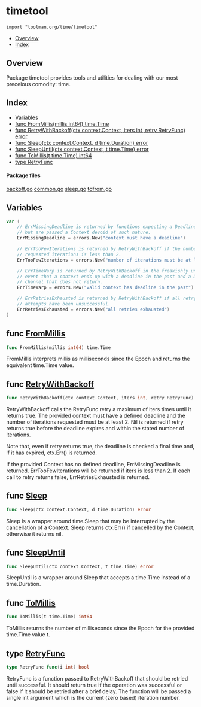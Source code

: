

# timetool
`import "toolman.org/time/timetool"`

* [Overview](#pkg-overview)
* [Index](#pkg-index)

## <a name="pkg-overview">Overview</a>
Package timetool provides tools and utilities for dealing with our most
preceious comodity: time.




## <a name="pkg-index">Index</a>
* [Variables](#pkg-variables)
* [func FromMillis(millis int64) time.Time](#FromMillis)
* [func RetryWithBackoff(ctx context.Context, iters int, retry RetryFunc) error](#RetryWithBackoff)
* [func Sleep(ctx context.Context, d time.Duration) error](#Sleep)
* [func SleepUntil(ctx context.Context, t time.Time) error](#SleepUntil)
* [func ToMillis(t time.Time) int64](#ToMillis)
* [type RetryFunc](#RetryFunc)


#### <a name="pkg-files">Package files</a>
[backoff.go](/src/toolman.org/time/timetool/backoff.go) [common.go](/src/toolman.org/time/timetool/common.go) [sleep.go](/src/toolman.org/time/timetool/sleep.go) [tofrom.go](/src/toolman.org/time/timetool/tofrom.go) 



## <a name="pkg-variables">Variables</a>
``` go
var (
    // ErrMissingDeadline is returned by functions expecting a Deadline
    // but are passed a Context devoid of such nature.
    ErrMissingDeadline = errors.New("context must have a deadline")

    // ErrTooFewIterations is returned by RetryWithBackoff if the number of
    // requested iterations is less than 2.
    ErrTooFewIterations = errors.New("number of iterations must be at least 2")

    // ErrTimeWarp is returned by RetryWithBackoff in the freakishly uncommon
    // event that a context ends up with a deadline in the past and a Done
    // channel that does not return.
    ErrTimeWarp = errors.New("valid context has deadline in the past")

    // ErrRetriesExhausted is returned by RetryWithBackoff if all retry
    // attempts have been unsuccessful.
    ErrRetriesExhausted = errors.New("all retries exhausted")
)
```


## <a name="FromMillis">func</a> [FromMillis](/src/target/tofrom.go?s=144:183#L1)
``` go
func FromMillis(millis int64) time.Time
```
FromMillis interprets millis as milliseconds since the Epoch and returns
the equivalent time.Time value.



## <a name="RetryWithBackoff">func</a> [RetryWithBackoff](/src/target/backoff.go?s=2745:2821#L59)
``` go
func RetryWithBackoff(ctx context.Context, iters int, retry RetryFunc) error
```
RetryWithBackoff calls the RetryFunc retry a maximum of iters times until it
returns true. The provided context must have a defined deadline and the
number of iterations requested must be at least 2. Nil is returned if retry
returns true before the deadline expires and within the stated number of
iterations.

Note that, even if retry returns true, the deadline is checked a final time
and, if it has expired, ctx.Err() is returned.

If the provided Context has no defined deadline, ErrMissingDeadline is
returned. ErrTooFewIterations will be returned if iters is less than 2.
If each call to retry returns false, ErrRetriesExhausted is returned.



## <a name="Sleep">func</a> [Sleep](/src/target/sleep.go?s=232:286#L1)
``` go
func Sleep(ctx context.Context, d time.Duration) error
```
Sleep is a wrapper around time.Sleep that may be interrupted by the
cancellation of a Context. Sleep returns ctx.Err() if cancelled by
the Context, otherwise it returns nil.



## <a name="SleepUntil">func</a> [SleepUntil](/src/target/sleep.go?s=512:567#L17)
``` go
func SleepUntil(ctx context.Context, t time.Time) error
```
SleepUntil is a wrapper around Sleep that accepts a time.Time instead
of a time.Duration.



## <a name="ToMillis">func</a> [ToMillis](/src/target/tofrom.go?s=400:432#L6)
``` go
func ToMillis(t time.Time) int64
```
ToMillis returns the number of milliseconds since the Epoch for the provided
time.Time value t.




## <a name="RetryFunc">type</a> [RetryFunc](/src/target/backoff.go?s=2030:2061#L45)
``` go
type RetryFunc func(i int) bool
```
RetryFunc is a function passed to RetryWithBackoff that should be retried
until successful. It should return true if the operation was successful or
false if it should be retried after a brief delay. The function will be
passed a single int argument which is the current (zero based) iteration
number.












